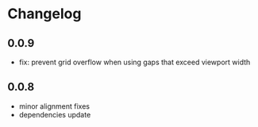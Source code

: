 # Changelog

## 0.0.9
- fix: prevent grid overflow when using gaps that exceed viewport width

## 0.0.8
- minor alignment fixes
- dependencies update